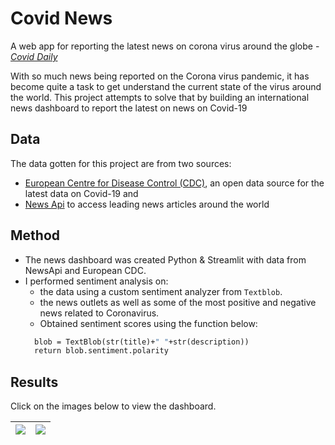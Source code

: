 # Covid News
A web app for reporting the latest news on corona virus around the globe - [*Covid Daily*](https://secure-sierra-43846.herokuapp.com)

With so much news being reported on the Corona virus pandemic, it has become quite a task to get understand the current state of the virus around the world. This project attempts to solve that by building an international news dashboard to report the latest on news on Covid-19

## Data 
The data gotten for this project are from two sources:
- [European Centre for Disease Control (CDC)](https://opendata.ecdc.europa.eu/covid19/casedistribution/csv), an open data source for the latest data on Covid-19 and 
- [News Api](https://newsapi.org/) to access leading news articles around the world

## Method
- The news dashboard was created Python & Streamlit with data from NewsApi and European CDC.
- I performed sentiment analysis on:
  - the data using a custom sentiment analyzer from `Textblob`.
  - the news outlets as well as some of the most positive and negative news related to Coronavirus.
  - Obtained sentiment scores using the function below:
  ``` def textblob_sentiment(title,description):
    blob = TextBlob(str(title)+" "+str(description))
    return blob.sentiment.polarity
    ```
    
 ## Results 
 Click on the images below to view the dashboard.

| <a href="https://secure-sierra-43846.herokuapp.com"> <img src="images/covid-p1.png">| <a href="https://secure-sierra-43846.herokuapp.com"> <img src="images/cover-p2.jpg"> |
|---------------------------------------------------------------------------------|---------------------------------------------------------------------------------|
